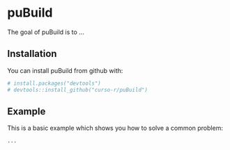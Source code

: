 # puBuild

The goal of puBuild is to ...

## Installation

You can install puBuild from github with:

```R
# install.packages("devtools")
# devtools::install_github("curso-r/puBuild")
```

## Example

This is a basic example which shows you how to solve a common problem:

```R
...
```
